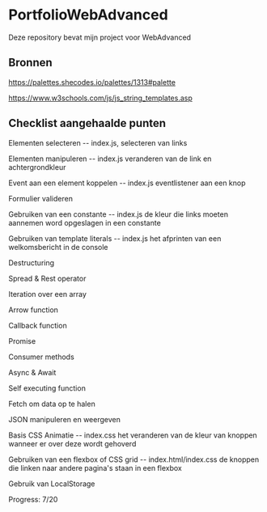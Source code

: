 # PortfolioWebAdvanced

Deze repository bevat mijn project voor WebAdvanced

## Bronnen

https://palettes.shecodes.io/palettes/1313#palette

https://www.w3schools.com/js/js_string_templates.asp
## Checklist aangehaalde punten

Elementen selecteren -- index.js, selecteren van links

Elementen manipuleren -- index.js veranderen van de link en achtergrondkleur

Event aan een element koppelen -- index.js eventlistener aan een knop

Formulier valideren

Gebruiken van een constante -- index.js de kleur die links moeten aannemen word opgeslagen in een constante

Gebruiken van template literals -- index.js het afprinten van een welkomsbericht in de console

Destructuring

Spread & Rest operator

Iteration over een array

Arrow function

Callback function

Promise

Consumer methods

Async & Await

Self executing function

Fetch om data op te halen

JSON manipuleren en weergeven

Basis CSS Animatie -- index.css het veranderen van de kleur van knoppen wanneer er over deze wordt gehoverd

Gebruiken van een flexbox of CSS grid -- index.html/index.css de knoppen die linken naar andere pagina's staan in een flexbox

Gebruik van LocalStorage

Progress: 7/20
